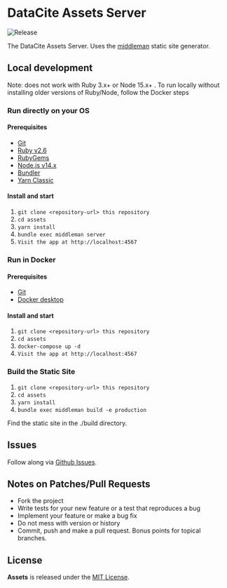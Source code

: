 # DataCite Assets Server

![Release](https://github.com/datacite/assets/workflows/Release/badge.svg)

The DataCite Assets Server. Uses the [middleman](https://middlemanapp.com/) static site generator.
## Local development

Note: does not work with Ruby 3.x+ or Node 15.x+ . To run locally without installing older versions of Ruby/Node, follow the Docker steps

### Run directly on your OS
#### Prerequisites
- [Git](https://git-scm.com/book/en/v2/Getting-Started-Installing-Git)
- [Ruby v2.6](https://www.ruby-lang.org/en/)
- [RubyGems](https://rubygems.org/)
- [Node.js v14.x](https://nodejs.org/en/)
- [Bundler](https://bundler.io/)
- [Yarn Classic](https://classic.yarnpkg.com/)

#### Install and start
1. `git clone <repository-url> this repository`
2. `cd assets`
3. `yarn install`
4. `bundle exec middleman server`
5. `Visit the app at http://localhost:4567`

### Run in Docker

#### Prerequisites
- [Git](https://git-scm.com/book/en/v2/Getting-Started-Installing-Git)
- [Docker desktop](https://www.docker.com/products/docker-desktop/)

#### Install and start
1. `git clone <repository-url> this repository`
2. `cd assets`
3. `docker-compose up -d`
5. `Visit the app at http://localhost:4567`

### Build the Static Site

1. `git clone <repository-url> this repository`
2. `cd assets`
3. `yarn install`
4. `bundle exec middleman build -e production`

Find the static site in the ./build directory.

## Issues

Follow along via [Github Issues](https://github.com/datacite/assets/issues).

## Notes on Patches/Pull Requests

* Fork the project
* Write tests for your new feature or a test that reproduces a bug
* Implement your feature or make a bug fix
* Do not mess with version or history
* Commit, push and make a pull request. Bonus points for topical branches.

## License
**Assets** is released under the [MIT License](https://github.com/datacite/assets/blob/master/LICENSE.md).
